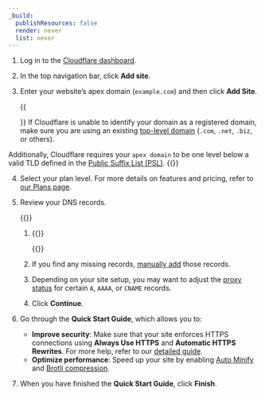 ```yaml
---
_build:
  publishResources: false
  render: never
  list: never
---
```


1. Log in to the [Cloudflare dashboard](https://dash.cloudflare.com/login).
2. In the top navigation bar, click **Add site**.
3. Enter your website’s apex domain (`example.com`) and then click **Add Site**.
    
    {{<Aside type="note">}}
If Cloudflare is unable to identify your domain as a registered domain, make sure you are using an existing [top-level domain](https://www.cloudflare.com/learning/dns/top-level-domain/) (`.com`, `.net`, `.biz`, or others).

Additionally, Cloudflare requires your `apex domain` to be one level below a valid TLD defined in the [Public Suffix List (PSL)](https://github.com/publicsuffix/list/blob/master/public_suffix_list.dat).
    {{</Aside>}}
    
4. Select your plan level. For more details on features and pricing, refer to [our Plans page](https://www.cloudflare.com/plans/#compare-features).
5. Review your DNS records.

    {{<render file="_dns-scan-intro.md" productFolder="dns" >}} <br />

    1. {{<render file="_dns-scan-procedure.md" productFolder="dns" >}}

        {{<render file="_dns-nxdomain-warning.md" productFolder="dns" >}}

    2. If you find any missing records, [manually add](/dns/manage-dns-records/how-to/create-dns-records/) those records.
    3. Depending on your site setup, you may want to adjust the [proxy status](/dns/manage-dns-records/reference/proxied-dns-records/) for certain `A`, `AAAA`, or `CNAME` records.
    4. Click **Continue**.

6. Go through the **Quick Start Guide**, which allows you to:
    
    - **Improve security**: Make sure that your site enforces HTTPS connections using **Always Use HTTPS** and **Automatic HTTPS Rewrites**. For more help, refer to our [detailed guide](/ssl/edge-certificates/encrypt-visitor-traffic/).
    - **Optimize performance**: Speed up your site by enabling [Auto Minify](/speed/optimization/content/auto-minify/) and [Brotli compression](/speed/optimization/content/brotli/).
7. When you have finished the **Quick Start Guide**, click **Finish**.
